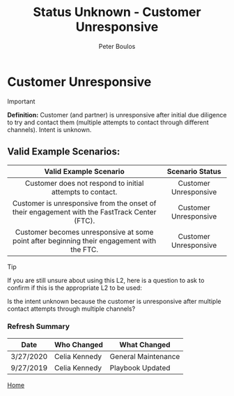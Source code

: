 ﻿---
# required metadata
title: Status Unknown - Customer Unresponsive
description: Status Unknown - Customer Unresponsive
author: Peter Boulos
ms.author: pboulos
manager: pagrim
ms.date: 9/27/2019
ms.topic: playbook 
ms.prod: non-product-specific 
ms.custom: partner-playbook 
ft.audience: partner
ft.owner: pagrim
---

# Customer Unresponsive

> [!IMPORTANT]
> **Definition:** Customer (and partner) is unresponsive after initial due diligence to try and contact them (multiple attempts to contact through different channels). Intent is unknown.

## Valid Example Scenarios:

| Valid Example Scenario | Scenario Status |
| :--: | :--: |
| Customer does not respond to initial attempts to contact​. | Customer Unresponsive |
| Customer is unresponsive from the onset of their engagement with the FastTrack Center (FTC). | Customer Unresponsive |
| Customer becomes unresponsive at some point after beginning their engagement with the FTC. | Customer Unresponsive |

> [!TIP]
> If you are still unsure about using this L2, here is a question to ask to confirm if this is the appropriate L2 to be used:​
> 
> Is the intent unknown because the customer is unresponsive after multiple contact attempts through multiple channels?

### Refresh Summary

|Date|Who Changed|What Changed|
|---------|---------------|----------------------------|
|3/27/2020| Celia Kennedy| General Maintenance|
|9/27/2019| Celia Kennedy| Playbook Updated|

[Home](http://partner-docs.microsoft.com)

